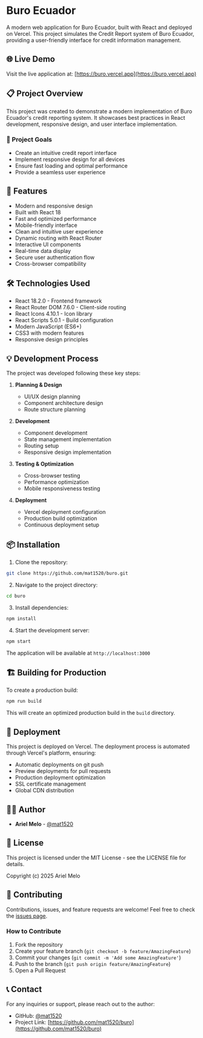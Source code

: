 # Buro Ecuador

A modern web application for Buro Ecuador, built with React and deployed on Vercel. This project simulates the Credit Report system of Buro Ecuador, providing a user-friendly interface for credit information management.

## 🌐 Live Demo

Visit the live application at: [https://buro.vercel.app](https://buro.vercel.app)

## 📋 Project Overview

This project was created to demonstrate a modern implementation of Buro Ecuador's credit reporting system. It showcases best practices in React development, responsive design, and user interface implementation.

### 🎯 Project Goals
- Create an intuitive credit report interface
- Implement responsive design for all devices
- Ensure fast loading and optimal performance
- Provide a seamless user experience

## 🚀 Features

- Modern and responsive design
- Built with React 18
- Fast and optimized performance
- Mobile-friendly interface
- Clean and intuitive user experience
- Dynamic routing with React Router
- Interactive UI components
- Real-time data display
- Secure user authentication flow
- Cross-browser compatibility

## 🛠️ Technologies Used

- React 18.2.0 - Frontend framework
- React Router DOM 7.6.0 - Client-side routing
- React Icons 4.10.1 - Icon library
- React Scripts 5.0.1 - Build configuration
- Modern JavaScript (ES6+)
- CSS3 with modern features
- Responsive design principles

## 💡 Development Process

The project was developed following these key steps:

1. **Planning & Design**
   - UI/UX design planning
   - Component architecture design
   - Route structure planning

2. **Development**
   - Component development
   - State management implementation
   - Routing setup
   - Responsive design implementation

3. **Testing & Optimization**
   - Cross-browser testing
   - Performance optimization
   - Mobile responsiveness testing

4. **Deployment**
   - Vercel deployment configuration
   - Production build optimization
   - Continuous deployment setup

## 📦 Installation

1. Clone the repository:
```bash
git clone https://github.com/mat1520/buro.git
```

2. Navigate to the project directory:
```bash
cd buro
```

3. Install dependencies:
```bash
npm install
```

4. Start the development server:
```bash
npm start
```

The application will be available at `http://localhost:3000`

## 🏗️ Building for Production

To create a production build:

```bash
npm run build
```

This will create an optimized production build in the `build` directory.

## 🚀 Deployment

This project is deployed on Vercel. The deployment process is automated through Vercel's platform, ensuring:
- Automatic deployments on git push
- Preview deployments for pull requests
- Production deployment optimization
- SSL certificate management
- Global CDN distribution

## 👨‍💻 Author

- **Ariel Melo** - [@mat1520](https://github.com/mat1520)

## 📝 License

This project is licensed under the MIT License - see the LICENSE file for details.

Copyright (c) 2025 Ariel Melo

## 🤝 Contributing

Contributions, issues, and feature requests are welcome! Feel free to check the [issues page](https://github.com/mat1520/buro/issues).

### How to Contribute
1. Fork the repository
2. Create your feature branch (`git checkout -b feature/AmazingFeature`)
3. Commit your changes (`git commit -m 'Add some AmazingFeature'`)
4. Push to the branch (`git push origin feature/AmazingFeature`)
5. Open a Pull Request

## 📞 Contact

For any inquiries or support, please reach out to the author:
- GitHub: [@mat1520](https://github.com/mat1520)
- Project Link: [https://github.com/mat1520/buro](https://github.com/mat1520/buro) 